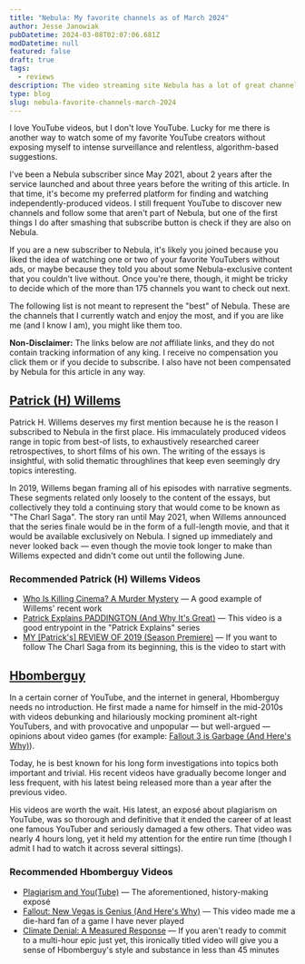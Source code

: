 ```yaml
---
title: "Nebula: My favorite channels as of March 2024"
author: Jesse Janowiak
pubDatetime: 2024-03-08T02:07:06.681Z
modDatetime: null
featured: false
draft: true
tags:
  - reviews
description: The video streaming site Nebula has a lot of great channels. Here are some of my favorites.
type: blog
slug: nebula-favorite-channels-march-2024
---
```


I love YouTube videos, but I don't love YouTube. Lucky for me there is another way to watch some of my favorite YouTube creators without exposing myself to intense surveillance and relentless, algorithm-based suggestions.

I've been a Nebula subscriber since May 2021, about 2 years after the service launched and about three years before the writing of this article. In that time, it's become my preferred platform for finding and watching independently-produced videos. I still frequent YouTube to discover new channels and follow some that aren't part of Nebula, but one of the first things I do after smashing that subscribe button is check if they are also on Nebula.

If you are a new subscriber to Nebula, it's likely you joined because you liked the idea of watching one or two of your favorite YouTubers without ads, or maybe because they told you about some Nebula-exclusive content that you couldn't live without. Once you're there, though, it might be tricky to decide which of the more than 175 channels you want to check out next.

The following list is not meant to represent the "best" of Nebula. These are the channels that I currently watch and enjoy the most, and if you are like me (and I know I am), you might like them too.

**Non-Disclaimer:** The links below are _not_ affiliate links, and they do not contain tracking information of any king. I receive no compensation you click them or if you decide to subscribe. I also have not been compensated by Nebula for this article in any way.

## [Patrick (H) Willems](https://nebula.tv/patrickhwillems)

Patrick H. Willems deserves my first mention because he is the reason I subscribed to Nebula in the first place. His immaculately produced videos range in topic from best-of lists, to exhaustively researched career retrospectives, to short films of his own. The writing of the essays is insightful, with solid thematic throughlines that keep even seemingly dry topics interesting.

In 2019, Willems began framing all of his episodes with narrative segments. These segments related only loosely to the content of the essays, but collectively they told a continuing story that would come to be known as "The Charl Saga". The story ran until May 2021, when Willems announced that the series finale would be in the form of a full-length movie, and that it would be available exclusively on Nebula. I signed up immediately and never looked back — even though the movie took longer to make than Willems expected and didn't come out until the following June.

### Recommended Patrick (H) Willems Videos

- [Who Is Killing Cinema? A Murder Mystery](https://nebula.tv/videos/patrickhwillems-who-is-killing-cinema-a-murder-mystery) — A good example of Willems' recent work
- [Patrick Explains PADDINGTON (And Why It's Great)](https://nebula.tv/videos/patrick-willems-patrick-explains-paddington-and-why-it-s-great) — This video is a good entrypoint in the "Patrick Explains" series
- [MY [Patrick's] REVIEW OF 2019 (Season Premiere)](https://nebula.tv/videos/patrick-h-willems-yt-my-review-of-2019-season-premiere) — If you want to follow The Charl Saga from its beginning, this is the video to start with

## [Hbomberguy](https://nebula.tv/hbomberguy)

In a certain corner of YouTube, and the internet in general, Hbomberguy needs no introduction. He first made a name for himself in the mid-2010s with videos debunking and hilariously mocking prominent alt-right YouTubers, and with provocative and unpopular — but well-argued — opinions about video games (for example: [Fallout 3 is Garbage (And Here's Why)](https://nebula.tv/videos/hbomberguy-fallout-3-is-garbage-and-here-s-why)).

Today, he is best known for his long form investigations into topics both important and trivial. His recent videos have gradually become longer and less frequent, with his latest being released more than a year after the previous video.

His videos are worth the wait. His latest, an exposé about plagiarism on YouTube, was so thorough and definitive that it ended the career of at least one famous YouTuber and seriously damaged a few others. That video was nearly 4 hours long, yet it held my attention for the entire run time (though I admit I had to watch it across several sittings).

### Recommended Hbomberguy Videos

- [Plagiarism and You(Tube)](https://nebula.tv/videos/hbomberguy-plagiarism-and-youtube) — The aforementioned, history-making exposé
- [Fallout: New Vegas is Genius (And Here's Why)](https://nebula.tv/videos/hbomberguy-yt-fallout-new-vegas-is-genius-and-here-s-why) — This video made me a die-hard fan of a game I have never played
- [Climate Denial: A Measured Response](https://nebula.tv/videos/hbomberguy-climate-denial-a-measured-response) — If you aren't ready to commit to a multi-hour epic just yet, this ironically titled video will give you a sense of Hbomberguy's style and substance in less than 45 minutes
